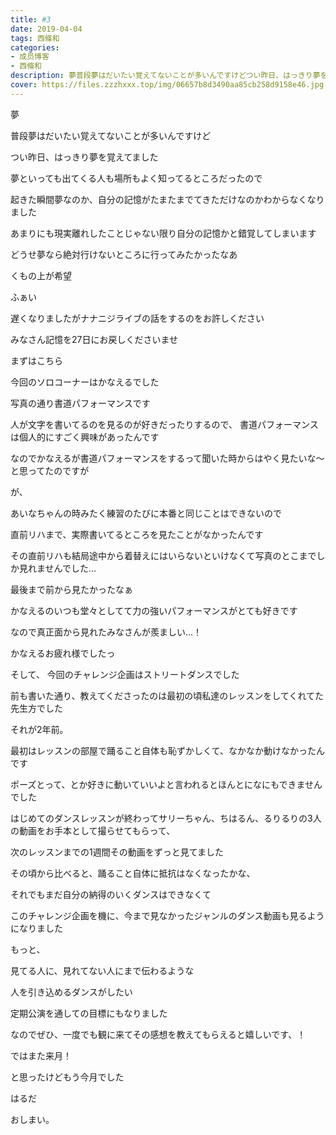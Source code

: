 ```yaml
---
title: #3
date: 2019-04-04
tags: 西條和
categories: 
- 成员博客
- 西條和
description: 夢普段夢はだいたい覚えてないことが多いんですけどつい昨日、はっきり夢を覚えてました夢といっても出...
cover: https://files.zzzhxxx.top/img/06657b8d3490aa85cb258d9158e46.jpg 
---
```















夢












普段夢はだいたい覚えてないことが多いんですけど











つい昨日、はっきり夢を覚えてました











夢といっても出てくる人も場所もよく知ってるところだったので








起きた瞬間夢なのか、自分の記憶がたまたまでてきただけなのかわからなくなりました













あまりにも現実離れしたことじゃない限り自分の記憶かと錯覚してしまいます















どうせ夢なら絶対行けないところに行ってみたかったなあ












くもの上が希望



















ふぁい



















遅くなりましたがナナニジライブの話をするのをお許しください











みなさん記憶を27日にお戻しくださいませ








まずはこちら











今回のソロコーナーはかなえるでした












写真の通り書道パフォーマンスです











人が文字を書いてるのを見るのが好きだったりするので、
書道パフォーマンスは個人的にすごく興味があったんです











なのでかなえるが書道パフォーマンスをするって聞いた時からはやく見たいな〜と思ってたのですが











が、










あいなちゃんの時みたく練習のたびに本番と同じことはできないので







直前リハまで、実際書いてるところを見たことがなかったんです












その直前リハも結局途中から着替えにはいらないといけなくて写真のとこまでしか見れませんでした…











最後まで前から見たかったなぁ














かなえるのいつも堂々としてて力の強いパフォーマンスがとても好きです










なので真正面から見れたみなさんが羨ましい…！










かなえるお疲れ様でしたっ











そして、
今回のチャレンジ企画はストリートダンスでした








前も書いた通り、教えてくださったのは最初の頃私達のレッスンをしてくれてた先生方でした











それが2年前。











最初はレッスンの部屋で踊ること自体も恥ずかしくて、なかなか動けなかったんです











ポーズとって、とか好きに動いていいよと言われるとほんとになにもできませんでした












はじめてのダンスレッスンが終わってサリーちゃん、ちはるん、るりるりの3人の動画をお手本として撮らせてもらって、









次のレッスンまでの1週間その動画をずっと見てました














その頃から比べると、踊ること自体に抵抗はなくなったかな、











それでもまだ自分の納得のいくダンスはできなくて











このチャレンジ企画を機に、今まで見なかったジャンルのダンス動画も見るようになりました














もっと、







見てる人に、見れてない人にまで伝わるような




人を引き込めるダンスがしたい










定期公演を通しての目標にもなりました














なのでぜひ、一度でも観に来てその感想を教えてもらえると嬉しいです、！















ではまた来月！












と思ったけどもう今月でした


























はるだ












おしまい。


